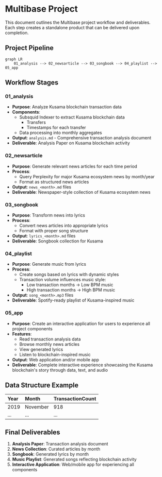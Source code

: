 # Multibase Project

This document outlines the Multibase project workflow and deliverables. Each step creates a standalone product that can be delivered upon completion.

## Project Pipeline

```mermaid
graph LR
    01_analysis --> 02_newsarticle --> 03_songbook --> 04_playlist --> 05_app
```

## Workflow Stages

### 01_analysis
- **Purpose**: Analyze Kusama blockchain transaction data
- **Components**:
  - Subsquid Indexer to extract Kusama blockchain data
    - Transfers
    - Timestamps for each transfer
  - Data processing into monthly aggregates
- **Output**: `analysis.md` - Comprehensive transaction analysis document
- **Deliverable**: Analysis Paper on Kusama blockchain activity

### 02_newsarticle
- **Purpose**: Generate relevant news articles for each time period
- **Process**: 
  - Query Perplexity for major Kusama ecosystem news by month/year
  - Format as structured news articles
- **Output**: `news_<month>.md` files
- **Deliverable**: Newspaper-style collection of Kusama ecosystem news

### 03_songbook
- **Purpose**: Transform news into lyrics
- **Process**:
  - Convert news articles into appropriate lyrics
  - Format with proper song structure
- **Output**: `lyrics_<month>.md` files
- **Deliverable**: Songbook collection for Kusama

### 04_playlist
- **Purpose**: Generate music from lyrics
- **Process**:
  - Create songs based on lyrics with dynamic styles
  - Transaction volume influences music style:
    - Low transaction months → Low BPM music
    - High transaction months → High BPM music
- **Output**: `song_<month>.mp3` files
- **Deliverable**: Spotify-ready playlist of Kusama-inspired music

### 05_app
- **Purpose**: Create an interactive application for users to experience all project components
- **Features**:
  - Read transaction analysis data
  - Browse monthly news articles
  - View generated lyrics
  - Listen to blockchain-inspired music
- **Output**: Web application and/or mobile app
- **Deliverable**: Complete interactive experience showcasing the Kusama blockchain's story through data, text, and audio

## Data Structure Example

| Year | Month    | TransactionCount |
|:-----|:---------|:-----------------|
| 2019 | November | 918              |
| ...  | ...      | ...              |

## Final Deliverables

1. **Analysis Paper**: Transaction analysis document
2. **News Collection**: Curated articles by month
3. **Songbook**: Generated lyrics by month
4. **Music Playlist**: Generated songs reflecting blockchain activity
5. **Interactive Application**: Web/mobile app for experiencing all components
